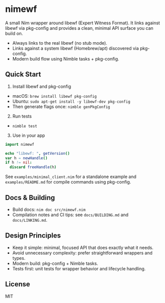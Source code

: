 # nimewf

A small Nim wrapper around libewf (Expert Witness Format). It links against libewf via pkg-config and provides a clean, minimal API surface you can build on.

- Always links to the real libewf (no stub mode).
- Links against a system libewf (Homebrew/apt) discovered via pkg-config.
- Modern build flow using Nimble tasks + pkg-config.

## Quick Start

1) Install libewf and pkg-config
- macOS: `brew install libewf pkg-config`
- Ubuntu: `sudo apt-get install -y libewf-dev pkg-config`
- Then generate flags once: `nimble genPkgConfig`

2) Run tests
- `nimble test`

3) Use in your app
```nim
import nimewf

echo "libewf: ", getVersion()
var h = newHandle()
if h != nil:
  discard freeHandle(h)
```

See `examples/minimal_client.nim` for a standalone example and `examples/README.md` for compile commands using pkg-config.

## Docs & Building
- Build docs: `nim doc src/nimewf.nim`
- Compilation notes and CI tips: see `docs/BUILDING.md` and `docs/LINKING.md`.

## Design Principles
- Keep it simple: minimal, focused API that does exactly what it needs.
- Avoid unnecessary complexity: prefer straightforward wrappers and types.
- Modern build: pkg-config + Nimble tasks.
- Tests first: unit tests for wrapper behavior and lifecycle handling.

## License
MIT
